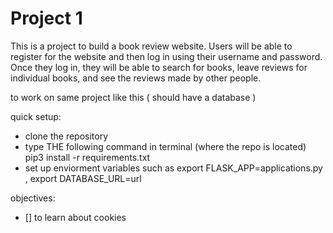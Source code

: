 # Project 1
 This is a project to build a book review website. Users will be able to register for the website and then log in using their username and password. Once they log in, they will be able to search for books, leave reviews for individual books, and see the reviews made by other people. 
 
 to work on same project like this ( should have a database )
 
 quick setup:
 - clone the repository
 - type THE following command in terminal (where the repo is located) pip3 install -r requirements.txt
 - set up enviorment variables such as export FLASK_APP=applications.py , export DATABASE_URL=url

 objectives:
 - [] to learn about cookies